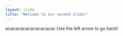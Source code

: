 ```yaml
---
layout: slide
title: "Welcome to our second slide!"
---
```

acacacacacacacacacac
Use the left arrow to go back!
